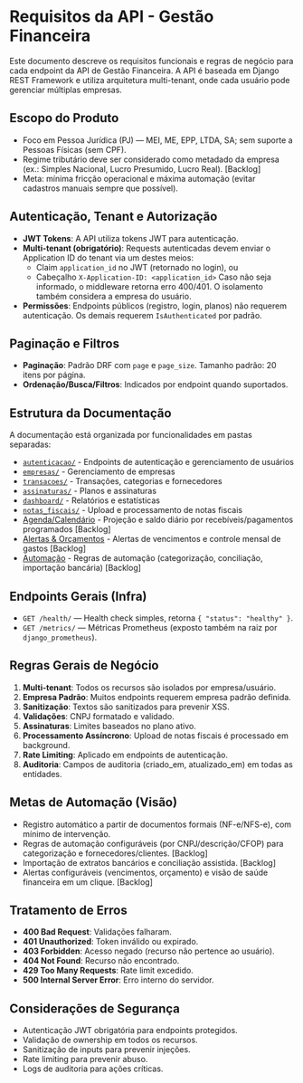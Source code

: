 # Requisitos da API - Gestão Financeira

Este documento descreve os requisitos funcionais e regras de negócio para cada endpoint da API de Gestão Financeira. A API é baseada em Django REST Framework e utiliza arquitetura multi-tenant, onde cada usuário pode gerenciar múltiplas empresas.

## Escopo do Produto

- Foco em Pessoa Jurídica (PJ) — MEI, ME, EPP, LTDA, SA; sem suporte a Pessoas Físicas (sem CPF).
- Regime tributário deve ser considerado como metadado da empresa (ex.: Simples Nacional, Lucro Presumido, Lucro Real). [Backlog]
- Meta: mínima fricção operacional e máxima automação (evitar cadastros manuais sempre que possível).

## Autenticação, Tenant e Autorização

- **JWT Tokens**: A API utiliza tokens JWT para autenticação.
- **Multi-tenant (obrigatório)**: Requests autenticadas devem enviar o Application ID do tenant via um destes meios:
	- Claim `application_id` no JWT (retornado no login), ou
	- Cabeçalho `X-Application-ID: <application_id>`
	Caso não seja informado, o middleware retorna erro 400/401. O isolamento também considera a empresa do usuário.
- **Permissões**: Endpoints públicos (registro, login, planos) não requerem autenticação. Os demais requerem `IsAuthenticated` por padrão.

## Paginação e Filtros

- **Paginação**: Padrão DRF com `page` e `page_size`. Tamanho padrão: 20 itens por página.
- **Ordenação/Busca/Filtros**: Indicados por endpoint quando suportados.

## Estrutura da Documentação

A documentação está organizada por funcionalidades em pastas separadas:

- [`autenticacao/`](./autenticacao/) - Endpoints de autenticação e gerenciamento de usuários
- [`empresas/`](./empresas/) - Gerenciamento de empresas
- [`transacoes/`](./transacoes/) - Transações, categorias e fornecedores
- [`assinaturas/`](./assinaturas/) - Planos e assinaturas
- [`dashboard/`](./dashboard/) - Relatórios e estatísticas
- [`notas_fiscais/`](./notas_fiscais/) - Upload e processamento de notas fiscais
 - [Agenda/Calendário](./agenda/) - Projeção e saldo diário por recebíveis/pagamentos programados [Backlog]
 - [Alertas & Orçamentos](./alertas_orcamentos/) - Alertas de vencimentos e controle mensal de gastos [Backlog]
 - [Automação](./automacoes/) - Regras de automação (categorização, conciliação, importação bancária) [Backlog]

## Endpoints Gerais (Infra)

- `GET /health/` — Health check simples, retorna `{ "status": "healthy" }`.
- `GET /metrics/` — Métricas Prometheus (exposto também na raiz por `django_prometheus`).

## Regras Gerais de Negócio

1. **Multi-tenant**: Todos os recursos são isolados por empresa/usuário.
2. **Empresa Padrão**: Muitos endpoints requerem empresa padrão definida.
3. **Sanitização**: Textos são sanitizados para prevenir XSS.
4. **Validações**: CNPJ formatado e validado.
5. **Assinaturas**: Limites baseados no plano ativo.
6. **Processamento Assíncrono**: Upload de notas fiscais é processado em background.
7. **Rate Limiting**: Aplicado em endpoints de autenticação.
8. **Auditoria**: Campos de auditoria (criado_em, atualizado_em) em todas as entidades.

## Metas de Automação (Visão)

- Registro automático a partir de documentos formais (NF-e/NFS-e), com mínimo de intervenção.
- Regras de automação configuráveis (por CNPJ/descrição/CFOP) para categorização e fornecedores/clientes. [Backlog]
- Importação de extratos bancários e conciliação assistida. [Backlog]
- Alertas configuráveis (vencimentos, orçamento) e visão de saúde financeira em um clique. [Backlog]

## Tratamento de Erros

- **400 Bad Request**: Validações falharam.
- **401 Unauthorized**: Token inválido ou expirado.
- **403 Forbidden**: Acesso negado (recurso não pertence ao usuário).
- **404 Not Found**: Recurso não encontrado.
- **429 Too Many Requests**: Rate limit excedido.
- **500 Internal Server Error**: Erro interno do servidor.

## Considerações de Segurança

- Autenticação JWT obrigatória para endpoints protegidos.
- Validação de ownership em todos os recursos.
- Sanitização de inputs para prevenir injeções.
- Rate limiting para prevenir abuso.
- Logs de auditoria para ações críticas.
